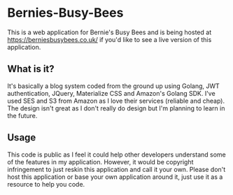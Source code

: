 # Bernies-Busy-Bees
This is a web application for Bernie's Busy Bees and is being hosted at https://berniesbusybees.co.uk/ if you'd like to see a live version of this application.

## What is it?
It's basically a blog system coded from the ground up using Golang, JWT authentication, JQuery, Materialize CSS and Amazon's Golang SDK. I've used SES and S3 from Amazon as I love their services (reliable and cheap). The design isn't great as I don't really do design but I'm planning to learn in the future.

## Usage
This code is public as I feel it could help other developers understand some of the features in my application. However, it would be copyright infringement to just reskin this application and call it your own. Please don't host this application or base your own application around it, just use it as a resource to help you code.
